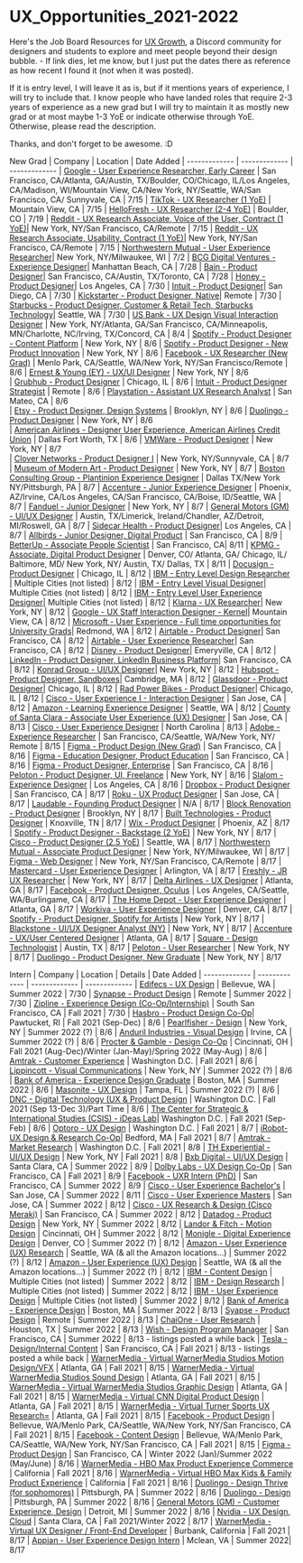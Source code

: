 # UX_Opportunities_2021-2022

Here's the Job Board Resources for [UX Growth](https://discord.gg/797CgtHMY4), a Discord community for designers and students to explore and meet people beyond their design bubble. - If link dies, let me know, but I just put the dates there as reference as how recent I found it (not when it was posted).

If it is entry level, I will leave it as is, but if it mentions years of experience, I will try to include that. I know people who have landed roles that require 2-3 years of experience as a new grad but I will try to maintain it as mostly new grad or at most maybe 1-3 YoE or indicate otherwise through YoE. Otherwise, please read the description.

Thanks, and don't forget to be awesome. :D

New Grad
| Company  | Location | Date Added
| ------------- | ------------- | ------------- 
| [Google - User Experience Researcher, Early Career](https://careers.google.com/jobs/results/92793178085565126-user-experience-researcher-early-career/?fbclid=IwAR1p-n7g2PEVvi509Gyt9OeP9RF5smQ-r5m_Bxcu4skyijCO9Llt2QYPzsw)  | San Francisco, CA/Atlanta, GA/Austin, TX/Boulder, CO/Chicago, IL/Los Angeles, CA/Madison, WI/Mountain View, CA/New York, NY/Seattle, WA/San Francisco, CA/ Sunnyvale, CA | 7/15
| [TikTok - UX Researcher (1 YoE)](https://careers.tiktok.com/position/6877982220638177550/detail?fbclid=IwAR3IxFec8YxeLu-1jzWKJVRCd6i8Oa8IiemkxSVVm-8vcyagEbc2Z4iFgwk)  | Mountain View, CA | 7/15
| [HelloFresh - UX Researcher (2-4 YoE)](https://www.hellofresh.com/careers/listings/3014550?team=ux-research-66047)  | Boulder, CO  | 7/19
| [Reddit - UX Research Associate, Voice of the User, Contract (1 YoE)](https://boards.greenhouse.io/reddit/jobs/3247912?fbclid=IwAR07LjJyZDSPOmOlNil-O-Z64vxbxqpEQjs6i48V91h3iuYQ8I0M5t1NZPU)| New York, NY/San Francisco, CA/Remote | 7/15
| [Reddit - UX Research Associate, Usability, Contract (1 YoE)](https://boards.greenhouse.io/reddit/jobs/3247885?fbclid=IwAR3SZTH_isQXjSCLSPQv5pjDhdAimocUhOLiUDEtpsjHqaRsZuca2lZWhKA)| New York, NY/San Francisco, CA/Remote | 7/15
| [Northwestern Mutual - User Experience Researcher](https://careers.northwesternmutual.com/corporate-careers/job/user-experience-researcher-new-york-ny-corporate-jr-17760/?fbclid=IwAR0mHO8PbvylVQ-gymOHinzA8-UrOihk2IsTI-fLzKQMy7STw5PsasiX-NY)| New York, NY/Milwaukee, WI | 7/2
| [BCG Digital Ventures - Experience Designer](https://boards.greenhouse.io/bcgdv/jobs/5054396002?gh_jid=5054396002&s=LinkedIn&source=LinkedIn)| Manhattan Beach, CA | 7/28
| [Bain - Product Designer](https://csscareers-bain.icims.com/jobs/5699/job?mobile=false&width=1077&height=500&bga=true&needsRedirect=false&jan1offset=-480&jun1offset=-420)| San Francisco, CA/Austin, TX/Toronto, CA | 7/28
| [Honey - Product Designer](https://wd1.myworkdaysite.com/recruiting/paypal/jobs/job/Los-Angeles---Traction/Product-Designer--Shopping-Destinations_R0073808?Codes=W-LINKEDIN)| Los Angeles, CA | 7/30
| [Intuit - Product Designer](https://jobs.intuit.com/job/-/-/27595/19581373?ss=paid&p_sid=z6cz49b&utm_medium=jobad&iisn=li&utm_source=linkedin%20slots&utm_content=pj_board&iis=pjob&p_uid=m2NgqinHzW&utm_campaign=null&cid=pjob_li_click_us_dsgnux-fy21_cn_text_job_intuit-talent)| San Diego, CA | 7/30
| [Kickstarter - Product Designer, Native](https://jobs.lever.co/kickstarter/48b0940c-060d-4cad-b175-680331827fe1/apply?lever-source=LinkedInJobs)| Remote | 7/30
| [Starbucks - Product Designer, Customer & Retail Tech, Starbucks Technology](https://starbucks.taleo.net/careersection/1000222/jobdetail.ftl?job=210022517&lang=en&src=JB-12147)| Seattle, WA | 7/30
| [US Bank - UX Design Visual Interaction Designer](https://usbank.wd1.myworkdayjobs.com/en-US/US_Bank_Careers/job/New-York-NY/UXDesign-Visual-Interaction-Designer_2021-0036269) | New York, NY/Atlanta, GA/San Francisco, CA/Minneapolis, MN/Charlotte, NC/Irving, TX/Concord, CA | 8/4 
| [Spotify - Product Designer - Content Platform](https://jobs.lever.co/spotify/92bd37ee-878d-4c3b-a05d-a0778334f3e8/apply?lever-source=LinkedIn)  | New York, NY  | 8/6 
| [Spotify - Product Designer - New Product Innovation](https://jobs.lever.co/spotify/92bd37ee-878d-4c3b-a05d-a0778334f3e8/apply?lever-source=LinkedIn) | New York, NY | 8/6 
| [Facebook - UX Researcher (New Grad)](https://www.facebook.com/careers/v2/jobs/761891457832240/?location=Menlo+Park%2C+CA)  | Menlo Park, CA/Seattle, WA/New York, NY/San Francisco/Remote | 8/6 
| [Ernest & Young (EY) - UX/UI Designer](https://careers.ey.com/ey/job/New-York-UXUI-Designer-Open-Location-NY-10003/701368301/?feedId=337401&utm_source=LinkedInJobPostings&utm_campaign=j2w_linkedin)  | New York, NY | 8/6  
| [Grubhub - Product Designer](https://careers-grubhub.icims.com/jobs/12095/product-designer/job)  | Chicago, IL  | 8/6 
| [Intuit - Product Designer Strategist](https://jobs.intuit.com/job/-/-/27595/19649695)  | Remote | 8/6 
| [Playstation - Assistant UX Research Analyst](https://boards.greenhouse.io/sonyinteractiveentertainmentplaystation/jobs/3368016/?t=b8y5ha)  | San Mateo, CA  | 8/6  
| [Etsy - Product Designer, Design Systems](https://jobs.smartrecruiters.com/Etsy2/743999765252803-product-designer-design-systems)  | Brooklyn, NY | 8/6 
| [Duolingo - Product Designer](https://boards.greenhouse.io/duolingo/jobs/5393270002?gh_src=81b1e41f2us&s=LinkedIn&source=LinkedIn)  | New York, NY  | 8/6  
| [American Airlines - Designer User Experience, American Airlines Credit Union](https://jobs.aa.com/job/Ft-Worth-Designer-User-Experience%2C-American-Airlines-Credit-Union-TX-76101/744167200/?feedId=198400&utm_source=LinkedInJobPostings&utm_campaign=AA_Linkedin&rx_source=linkedinpp&rx_paid=1) | Dallas Fort Worth, TX | 8/6 
| [VMWare - Product Designer](https://careers.vmware.com/main/jobs/R2116301?lang=en-us&source=LIPJ)  | New York, NY  | 8/7  
| [Clover Networks - Product Designer I](https://careers.clover.com/job/new-york/product-designer-i/1758/12171585696) | New York, NY/Sunnyvale, CA  | 8/7
| [Museum of Modern Art - Product Designer](https://recruiting.ultipro.com/MUS1002MOMA/JobBoard/9dbfa465-a36a-46c3-b31e-4929830ab266//OpportunityDetail?opportunityId=29fea1d9-4274-4800-8009-8a25bde41699&utm_source=LINKEDIN&utm_medium=referrer)  | New York, NY  | 8/7
| [Boston Consulting Group - Plantinion Experience Designer](https://talent.bcg.com/en_US/apply/JobDetail?folderId=10040915&source=Referral+-+BCG+Employee) | Dallas TX/New York NY/Pittsburgh, PA  | 8/7
| [Accenture - Junior Experience Designer](https://www.accenture.com/us-en/careers/jobdetails?id=00960612_en&src=LINKEDINJP)  | Phoenix, AZ/Irvine, CA/Los Angeles, CA/San Francisco, CA/Boise, ID/Seattle, WA | 8/7
| [Fanduel - Junior Designer](https://boards.greenhouse.io/fanduel/jobs/3370491?gh_src=8f57131a1us) | New York, NY | 8/7
| [General Motors (GM) - UI/UX Designer](https://generalmotors.wd5.myworkdayjobs.com/en-US/Careers_GM/job/Austin-Texas-United-States-of-America/UX-UI-Designer_JR-000043079?source=Linkedin) | Austin, TX/Limerick, Ireland/Chandler, AZ/Detroit, MI/Roswell, GA  | 8/7
| [Sidecar Health - Product Designer](https://boards.greenhouse.io/sidecarhealth/jobs/4030961004?s=LinkedIn&source=LinkedIn)| Los Angeles, CA | 8/7
| [Allbirds - Junior Designer, Digital Product](https://www.allbirds.com/pages/careers?gh_jid=3194798&gh_src=083bd19f1us)  | San Francisco, CA  | 8/9
| [BetterUp - Associate People Scientist](https://boards.greenhouse.io/betterup/jobs/3148967?gh_src=j6pt7f1&s=LinkedIn&source=LinkedIn)  | San Francisco, CA| 8/11
| [KPMG - Associate, Digital Product Designer](https://us-jobs.kpmg.com/careers/JobDetail?jobId=66860&srcCat=Direct+Contact&specSrc=LinkedIn)  | Denver, CO/ Atlanta, GA/ Chicago, IL/ Baltimore, MD/ New York, NY/ Austin, TX/ Dallas, TX | 8/11
| [Docusign - Product Designer](https://www.docusign.com/company/careers/open?gh_jid=3373755&gh_src=ua6xck)  | Chicago, IL | 8/12
| [IBM - Entry Level Design Researcher](https://careers.ibm.com/job/13527880/entry-level-design-researcher-2022-remote/?codes=SN_LinkedIn&Codes=SN_LinkedIn) | Multiple Cities (not listed) | 8/12
| [IBM - Entry Level Visual Designer](https://careers.ibm.com/job/13527925/entry-level-visual-designer-2022-remote/?codes=SN_LinkedIn&Codes=SN_LinkedIn)| Multiple Cities (not listed) | 8/12
| [IBM - Entry Level User Experience Designer](https://careers.ibm.com/job/13527882/entry-level-user-experience-designer-2022-remote/?codes=SN_LinkedIn&Codes=SN_LinkedIn)| Multiple Cities (not listed) | 8/12
| [Klarna - UX Researcher](https://jobs.lever.co/klarna/51d80137-44a6-4983-834f-c6a66c826698?s=LinkedIn)| New York, NY | 8/12
| [Google - UX Staff Interaction Designer - Kernel](https://careers.google.com/jobs/results/82526264386036422-ux-staff-interaction-designer-kernel/?src=Online%2FLinkedIn%2Flinkedin_us&utm_campaign=contract&utm_medium=jobposting&utm_source=linkedin)| Mountain View, CA | 8/12
| [Microsoft - User Experience - Full time opportunities for University Grads](https://careers.microsoft.com/us/en/job/1129182/User-experience-Full-Time-Opportunities-for-University-Graduates?jobsource=linkedin&utm_source=linkedin&utm_medium=linkedin&utm_campaign=linkedin-feed)| Redmond, WA | 8/12
| [Airtable - Product Designer](https://boards.greenhouse.io/airtable/jobs/4236418002?gh_src=aef790d02us&s=LinkedIn&source=LinkedIn)| San Francisco, CA | 8/12
| [Airtable - User Experience Researcher](https://boards.greenhouse.io/airtable/jobs/4927558002?gh_src=aef790d02us&s=LinkedIn&source=LinkedIn)| San Francisco, CA | 8/12
| [Disney - Product Designer](https://www.linkedin.com/jobs/?section=jymbii)| Emeryville, CA | 8/12
| [LinkedIn - Product Designer, LinkedIn Business Platform](https://www.linkedin.com/jobs/view/2676910130)| San Francisco, CA | 8/12
| [Konrad Group - UI/UX Designer](https://boards.greenhouse.io/konradgroup/jobs/4653753003?gh_src=c6d82c983us)| New York, NY | 8/12
| [Hubspot - Product Designer, Sandboxes](https://boards.greenhouse.io/embed/job_app?token=3328173&gh_src=240b46771&s=LinkedIn&source=LinkedIn)| Cambridge, MA | 8/12
| [Glassdoor - Product Designer](https://boards.greenhouse.io/glassdoor/jobs/5311291002?gh_src=0dbdb06e2us)| Chicago, IL | 8/12
| [Rad Power Bikes - Product Designer](https://jobs.lever.co/radpowerbikes-2/b0292718-fa52-46c8-ab97-6c6d11229063/apply?lever-source=LinkedIn)| Chicago, IL | 8/12
| [Cisco - User Experience I - Interaction Designer](https://jobs.cisco.com/jobs/ProjectDetail/User-Experience-I-Full-Time-United-States/1339030?source=LinkedIn) | San Jose, CA | 8/12
| [Amazon - Learning Experience Designer](https://www.amazon.jobs/en/jobs/1667977/learning-experience-designer?cmpid=SPLICX0248M&utm_source=linkedin.com&utm_campaign=cxro&utm_medium=social_media&utm_content=job_posting&ss=paid) | Seattle, WA | 8/12
| [County of Santa Clara - Associate User Experience (UX) Designer](https://www.governmentjobs.com/careers/santaclara/jobs/3151623/associate-user-experience-ux-designer) | San Jose, CA | 8/13
| [Cisco - User Experience Designer](https://jobs.cisco.com/jobs/ProjectDetail/User-Experience-Designer/1332864?source=LinkedIn) | North Carolina | 8/13
| [Adobe - Experience Researcher](https://adobe.design/jobs/jobpost-8898002/?fbclid=IwAR0Vd8qELTy-DguES58L3aOx3lZaUzgXoraYhZTnXmj_zJ5P4BS-GjdD4q8) | San Francisco, CA/Seattle, WA/New York, NY/ Remote | 8/15
| [Figma - Product Design (New Grad)](https://jobs.lever.co/figma/a57f4982-278b-4574-b2bf-d7ad3021153a) | San Francisco, CA | 8/16
| [Figma - Education Designer, Product Education](https://jobs.lever.co/figma/f9edf733-874b-4141-8913-8bc7562d2ab5) | San Francisco, CA | 8/16
| [Figma - Product Designer, Enterprise](https://jobs.lever.co/figma/baf8f7e7-e406-4900-ae1b-ae6fcb65cbe0) | San Francisco, CA | 8/16
| [Peloton - Product Designer, UI, Freelance](https://boards.greenhouse.io/peloton/jobs/2324549?gh_src=a1942ad01us) | New York, NY | 8/16
| [Slalom - Experience Designer](https://slalom.secure.force.com/careers/ts2__jobdetailsjobId=a0h1R00000BUAfbQAH&tSource=a121R00000NSLLRQA5&nostate=1&tSource=a121R00000NSLLRQA5) | Los Angeles, CA | 8/16
| [Dropbox - Product Designer](https://www.dropbox.com/jobs/listing/3396311?gh_src=aonhf1) | San Francisco, CA | 8/17
| [Roku - UX Product Designer](https://www.roku.com/jobs/position/3398286/ux-product-designer-web-tools?gh_jid=3398286) | San Jose, CA | 8/17
| [Laudable - Founding Product Designer](https://airtable.com/shrpmgaEM0uyPHwaU) | N/A | 8/17
| [Block Renovation - Product Designer](https://www.linkedin.com/jobs/view/2687302107) | Brooklyn, NY | 8/17
| [Built Technologies - Product Designer](https://jobs.lever.co/getbuilt/2b019bdf-596a-4af8-bd66-0edf532f5b73?lever-source=LinkedInJobs) | Knoxville, TN | 8/17
| [Wix - Product Designer](https://www.wix.com/jobs/locations/phoenix/positions/397101) | Phoenix, AZ | 8/17
| [Spotify - Product Designer - Backstage (2 YoE)](https://jobs.lever.co/spotify/73b42f7d-6d4e-4b4b-b5af-b53086fb5985/apply?lever-source=LinkedIn) | New York, NY | 8/17
| [Cisco - Product Designer (2.5 YoE)](https://jobs.cisco.com/jobs/ProjectDetail/Product-Designer/1339070?source=LinkedIn)  | Seattle, WA  | 8/17
| [Northwestern Mutual - Associate Product Designer](https://northwesternmutual.wd5.myworkdayjobs.com/en-US/CORPORATE-CAREERS/job/New-York-NY-NO-049-047/Associate-Experience-Designer_JR-26169?source=Linkedin)  | New York, NY/Milwaukee, WI | 8/17
| [Figma - Web Designer](https://jobs.lever.co/figma/4ccffb0a-b848-4243-a04d-4aecff97e9bc) | New York, NY/San Francisco, CA/Remote | 8/17
| [Mastercard - User Experience Designer](https://mastercard.wd1.myworkdayjobs.com/CorporateCareers/login?redirect=%2FCorporateCareers%2Fjob%2FArlington-Virginia%2FUser-Experience-Designer--Design-Systems_R-136202%2Fapply%3Fsource%3DLINKEDIN) | Arlington, VA | 8/17
| [Freshly - JR UX Researcher](https://freshly.wd5.myworkdayjobs.com/en-US/Freshly_Careers/job/New-York-NY/Jr-UX-Researcher_R-2362-1?source=LinkedIn) | New York, NY | 8/17
| [Delta Airlines - UX Designer](https://delta.avature.net/careers/JobDetail/UX-Designer/8329?source=LinkedIn) | Atlanta, GA | 8/17
| [Facebook - Product Designer, Oculus](https://www.facebook.com/careers/v2/jobs/806880333570933/) | Los Angeles, CA/Seattle, WA/Burlingame, CA | 8/17
| [The Home Depot - User Experience Designer](https://careers.homedepot.com/job/13555724/user-experience-designer-atlanta-ga/?utm_source=linkedin.com&utm_campaign=corporate&utm_medium=social_media&utm_content=job_posting&utm_term=ta_-jobwrap/slots&ss=paid) | Atlanta, GA | 8/17
| [Workiva - User Experience Designer](https://workiva.wd1.myworkdayjobs.com/en-US/careers/job/Denver/User-Experience-Designer_R2316?source=Linkedin) | Denver, CA | 8/17
| [Spotify - Product Designer, Spotify for Artists](https://jobs.lever.co/spotify/999d5d6f-ee6e-492b-b6cf-b9ca696b039f/apply?lever-source=LinkedIn) | New York, NY | 8/17
| [Blackstone - UI/UX Designer Analyst (NY)](https://blackstone.wd1.myworkdayjobs.com/en-US/Blackstone_Campus_Careers/job/New-York/XMLNAME-2022-Blackstone-Technology-and-Innovations---UI-UX-Designer-Analyst--NY-_17921?source=Linkedinn) | New York, NY | 8/17
| [Accenture - UX/User Centered Designer](https://www.linkedin.com/jobs/view/2684162471/?refId=8fb1e5d9-6829-4f99-b2a1-a758e770bdd6&trk=flagship3_job_home_savedjobs) | Atlanta, GA | 8/17
| [Square - Design Technologist](https://jobs.smartrecruiters.com/Square/743999766711982-design-technologist?source=Linkedin) | Austin, TX | 8/17
| [Peloton - User Researcher](https://boards.greenhouse.io/peloton/jobs/3338878?gh_src=839cb4b41us&s=LinkedIn&source=LinkedIn) | New York, NY | 8/17
| [Duolingo - Product Designer, New Graduate](https://boards.greenhouse.io/duolingo/jobs/5473177002?gh_src=81b1e41f2us&s=LinkedIn&source=LinkedIn)  | New York, NY  | 8/17  

Intern
| Company  | Location | Details | Date Added
| ------------- | ------------- | ------------- | -------------
| [Edifecs - UX Design](https://jobs.jobvite.com/edifecs/job/otfhgfwZ) | Bellevue, WA | Summer 2022 | 7/30
| [Synapse - Product Design](https://boards.greenhouse.io/syapse/jobs/3243993?gh_src=584cb2261us) | Remote | Summer 2022 | 7/30
| [Zipline - Experience Design (Co-Op/Internship)](https://flyzipline.com/careers/job/4580445003/?gh_jid=4580445003&gh_src=baafe2f73us) | South San Francisco, CA | Fall 2021 | 7/30
| [Hasbro - Product Design Co-Op](https://jobs.hasbro.com/job/Pawtucket-Product-Design-Co-op-%28Sept-Dec-2021%29-Rhod-02861/757972500/?utm_source=LINKEDIN&utm_medium=referrer)| Pawtucket, RI | Fall 2021 (Sep-Dec) | 8/6
| [Pearlfisher - Design](http://careers.pearlfisher.com/apply/mocrNgHF7a/Design-Intern-Graduate?source=LILI#mocrNgHF7a) | New York, NY | Summer 2022 (?) | 8/6
| [Anduril Industries - Visual Design](https://jobs.lever.co/anduril/56400dde-641e-406b-9853-87225232a86d/apply?lever-source=LinkedIn)  | Irvine, CA  | Summer 2022 (?) | 8/6
| [Procter & Gamble - Design Co-Op](https://www.pgcareers.com/job/cincinnati/design-co-op/936/8471475792?source=RS_LINKEDIN)  | Cincinnati, OH  | Fall 2021 (Aug-Dec)/Winter (Jan-May)/Spring 2022 (May-Aug) | 8/6
| [Amtrak - Customer Experience](https://careers.amtrak.com/job/Washington-Fall-2021-Customer-Experience-Intern-90287157-Washington-DC-20002/771840200/)  | Washington D.C.  | Fall 2021 | 8/6
| [Lippincott - Visual Communications](https://careers.mmc.com/global/en/job/R_139983/Lippincott-Intern-Visual-Communication-Design?utm_source=linkedin&utm_medium=phenom-feeds&source=LinkedIn_Slots)  | New York, NY  | Summer 2022 (?) | 8/6
| [Bank of America - Experience Design Graduate](https://bankcampuscareers.tal.net/vx/lang-en-GB/mobile-0/brand-4/xf-675a8a3bb850/candidate/so/pm/1/pl/1/opp/7212-Experience-Design-Graduate-Summer-Intern-2022/en-GB) | Boston, MA  | Summer 2022 | 8/6
| [Masonite - UX Design](https://www.linkedin.com/jobs/view/2667940698) | Tampa, FL  | Summer 2022 (?) | 8/6
| [DNC - Digital Technology (UX & Product Design](https://jobs.lever.co/dnc/3dbc5298-0a2c-4ffc-a122-1a37f574d4c3/apply?lever-source=LinkedIn)  | Washington D.C.  | Fall 2021 (Sep 13-Dec 3)/Part Time | 8/6
| [The Center for Strategic & International Studies (CSIS) - iDeas Lab](https://jobs.silkroad.com/CSIS/Careers/jobs/978?source=linkedin.com)| Washington D.C. | Fall 2021 (Sep-Feb) | 8/6
| [Optoro - UX Design](https://boards.greenhouse.io/optoro/jobs/3329062?gh_jid=3329062)  | Washington D.C.  | Fall 2021 | 8/7
| [iRobot-UX Design & Research Co-Op](https://irobot.wd5.myworkdayjobs.com/en-US/iRobot/job/US-MA-Bedford/Fall-2021--UX-Design-Research-Co-op_R2368?APPLICANT_SOURCE-6-108)| Bedford, MA  | Fall 2021 | 8/7
| [Amtrak - Market Research](https://careers.amtrak.com/job/Washington-Fall-2021-Marketing-Research-Intern-90295395-Washington-DC-20001/770747300/) | Washington D.C.  | Fall 2021 | 8/8
| [TH Experiential - UI/UX Design](https://www.linkedin.com/jobs/view/2665033799) | New York, NY | Fall 2021 | 8/8
| [Bxb Digital - UI/UX Design](https://careers.brambles.com/ShowJob/Id/2959575/BXB%20Digital%20%20%20Internship%20%20%20%20User%20Experience%20%20%20Interface%20Design) | Santa Clara, CA  | Summer 2022 | 8/9
| [Dolby Labs - UX Design Co-Op](https://careers.dolby.com/job/San-Francisco-UX-Design-Intern-%28Fall-2021%2C-6-month-position%29-CA-94101/761948700/&jobPipeline=LinkedIn) | San Francisco, CA | Fall 2021 | 8/9
| [Facebook - UXR Intern (PhD)](https://www.facebook.com/careers/v2/jobs/313443447105309/) | San Francisco, CA | Summer 2022 | 8/9
| [Cisco - User Experience Bachelor's](https://jobs.cisco.com/jobs/ProjectDetail/User-Experience-Bachelor-s-Intern-United-States/1338396?source=LinkedIn) | San Jose, CA | Summer 2022 | 8/11
| [Cisco - User Experience Masters](https://jobs.cisco.com/jobs/ProjectDetail/User-Experience-Master-s-Intern-United-States/1338423?source=LinkedIn) | San Jose, CA | Summer 2022 | 8/12
| [Cisco - UX Research & Design (Cisco Meraki)](https://jobs.cisco.com/jobs/ProjectDetail/UX-Designer-UX-Researcher-Intern-Summer-2022-Internship-Meraki/1342801?source=LinkedIn) | San Francisco, CA | Summer 2022 | 8/12
| [Datadog - Product Design](https://www.datadoghq.com/careers/detail/?gh_jid=3318297&gh_src=8363eca61) | New York, NY | Summer 2022 | 8/12
| [Landor & Fitch - Motion Design](https://boards.greenhouse.io/landor/jobs/2005913?s=LinkedIn&source=LinkedIn) | Cincinnati, OH | Summer 2022 | 8/12
| [Monigle - Digital Experience Design](https://monigle.hua.hrsmart.com/hr/ats/Posting/view/93) | Denver, CO | Summer 2022 (?) | 8/12
| [Amazon - User Experience (UX) Research](https://www.amazon.jobs/en/jobs/1629158/user-experience-ux-researcher-intern-summer-2022?cmpid=SPLICX0248M&utm_source=linkedin.com&utm_campaign=cxro&utm_medium=social_media&utm_content=job_posting&ss=paid) | Seattle, WA (& all the Amazon locations...) | Summer 2022 (?) | 8/12
| [Amazon - User Experience (UX) Design](https://www.amazon.jobs/en/jobs/1629157/user-experience-ux-designer-intern-summer-2022) | Seattle, WA (& all the Amazon locations...) | Summer 2022 (?) | 8/12
| [IBM - Content Design](https://careers.ibm.com/job/13522717/content-design-summer-intern-2022-remote/?codes=SN_LinkedIn) | Multiple Cities (not listed) | Summer 2022 | 8/12
| [IBM - Design Research](https://careers.ibm.com/job/13527879/design-research-summer-intern-2022-remote/?codes=SN_LinkedIn) | Multiple Cities (not listed) | Summer 2022 | 8/12
| [IBM - User Experience Design](https://careers.ibm.com/job/13522691/user-experience-designer-summer-intern-2022-remote/?codes=SN_LinkedIn) | Multiple Cities (not listed) | Summer 2022 | 8/12
| [Bank of America - Experience Design](https://bankcampuscareers.tal.net/vx/lang-en-GB/mobile-0/brand-4/xf-984e146c0e58/candidate/so/pm/1/pl/1/opp/7210-Experience-Design-Undergraduate-Summer-Intern-2022/en-GB) | Boston, MA  | Summer 2022 | 8/13
| [Syapse - Product Design](https://boards.greenhouse.io/syapse/jobs/3243993?gh_src=584cb2261us) | Remote | Summer 2022 | 8/13
| [ChaiOne - User Research](https://boards.greenhouse.io/chaione/jobs/4657397003?gh_src=a9a5ae863us) | Houston, TX | Summer 2022 | 8/13
| [Wish - Design Program Manager](https://jobs.smartrecruiters.com/Wish/743999763365292-intern-design-program-manager-fall-2021-?lever-origin=applied&lever-source%5B%5D=LINKEDIN&source=Linkedin) | San Francisco, CA | Summer 2022 | 8/13 - listings posted a while back
| [Tesla - Design/Internal Content](https://www.tesla.com/careers/search/job/design-internal-content-internship-fall-2021-94129?source=LinkedIn) | San Francisco, CA | Fall 2021 | 8/13 - listings posted a while back
| [WarnerMedia - Virtual WarnerMedia Studios Motion Design/VFX](https://warnermediacareers.com/global/en/job/WAMEGLOBAL184834BREXTERNALENGLOBAL/Virtual-WarnerMedia-Studios-Motion-Design-VFX-Intern-Fall-2021?utm_source=linkedin&utm_medium=phenom-feeds) | Atlanta, GA | Fall 2021 | 8/15
| [WarnerMedia - Virtual WarnerMedia Studios Sound Design](https://warnermediacareers.com/global/en/job/WAMEGLOBAL184868BREXTERNALENGLOBAL/Virtual-WarnerMedia-Studios-Sound-Design-Intern-Fall-2021?utm_source=linkedin&utm_medium=phenom-feeds) | Atlanta, GA | Fall 2021 | 8/15
| [WarnerMedia - Virtual WarnerMedia Studios Graphic Design](https://warnermediacareers.com/global/en/job/WAMEGLOBAL184055BREXTERNALENGLOBAL/Virtual-Creative-Services-Graphic-Design-Intern-Fall-2021?utm_source=linkedin&utm_medium=phenom-feeds) | Atlanta, GA | Fall 2021 | 8/15
| [WarnerMedia - Virtual CNN Digital Product Design](https://warnermediacareers.com/global/en/job/WAMEGLOBAL184868BREXTERNALENGLOBAL/Virtual-WarnerMedia-Studios-Sound-Design-Intern-Fall-2021?utm_source=linkedin&utm_medium=phenom-feeds) | Atlanta, GA | Fall 2021 | 8/15
| [WarnerMedia - Virtual Turner Sports UX Research=](https://warnermediacareers.com/global/en/job/WAMEGLOBAL185058BREXTERNALENGLOBAL/Virtual-Turner-Sports-UX-Research-Intern-Fall-2021?utm_source=linkedin&utm_medium=phenom-feeds) | Atlanta, GA | Fall 2021 | 8/15
| [Facebook - Product Design](https://www.facebook.com/careers/v2/jobs/128761339324937/) | Bellevue, WA/Menlo Park, CA/Seattle, WA/New York, NY/San Francisco, CA | Fall 2021 | 8/15
| [Facebook - Content Design](https://www.facebook.com/careers/v2/jobs/863247940971330/?utm_medium=%2522mcloud%252Djobads%2522&utm_campaign=&utm_content=Content%2520Design%2520Intern&utm_term=a1K2K0000031hwzUAA%252DUSNkNk18) | Bellevue, WA/Menlo Park, CA/Seattle, WA/New York, NY/San Francisco, CA | Fall 2021 | 8/15
| [Figma - Product Design](https://jobs.lever.co/figma/81809ae5-782b-4042-86dd-f04a8f5030c2) | San Francisco, CA | Winter 2022 (Jan)/Summer 2022 (May/June) | 8/16
| [WarnerMedia - HBO Max Product Experience Commerce](https://warnermediacareers.com/global/en/job/184768BR/Virtual-HBO-Max-Product-Experience-Commerce-Intern-Fall-2021) | California | Fall 2021 | 8/16
| [WarnerMedia - Virtual HBO Max Kids & Family Product Experience](https://warnermediacareers.com/global/en/job/184767BR/Virtual-HBO-Max-Kids-Family-Product-Experience-Intern-Fall-2021) | California | Fall 2021 | 8/16
| [Duolingo - Design Thrive (for sophomores)](https://boards.greenhouse.io/duolingo/jobs/5473181002?gh_src=81b1e41f2us&s=LinkedIn&source=LinkedIn) | Pittsburgh, PA | Summer 2022 | 8/16
| [Duolingo - Design](https://boards.greenhouse.io/duolingo/jobs/5473179002?gh_src=81b1e41f2us&s=LinkedIn&source=LinkedIn) | Pittsburgh, PA | Summer 2022 | 8/16
| [General Motors (GM) - Customer Experience, Design](https://generalmotors.wd5.myworkdayjobs.com/en-US/Careers_GM/job/Remote---United-States/Customer-Experience--Design-Intern_JR-000047911?source=Linkedin) | Detroit, MI | Summer 2022 | 8/16
| [Nvidia - UX Design, Cloud](https://nvidia.wd5.myworkdayjobs.com/NVIDIAExternalCareerSite/login?redirect=%2FNVIDIAExternalCareerSite%2Fjob%2FUS-CA-Remote%2FUX-Design-Cloud-Intern---Fall-Winter-2021_JR1944850-1%2Fapply%3Fsource%3Djobboardlinkedin) | Santa Clara, CA | Fall 2021/Winter 2022 | 8/17
| [WarnerMedia - Virtual UX Designer / Front-End Developer](https://warnermediacareers.com/global/en/job/WAMEGLOBAL184181BREXTERNALENGLOBAL/Virtual-UX-Designer-Front-End-Developer-Intern-Fall-2021?utm_source=linkedin&utm_medium=phenom-feeds) | Burbank, California | Fall 2021 | 8/17
| [Appian - User Experience Design Intern](https://boards.greenhouse.io/appian/jobs/3392850?gh_src=8b70a9021&s=LinkedIn&source=LinkedIn) | Mclean, VA | Summer 2022| 8/17
